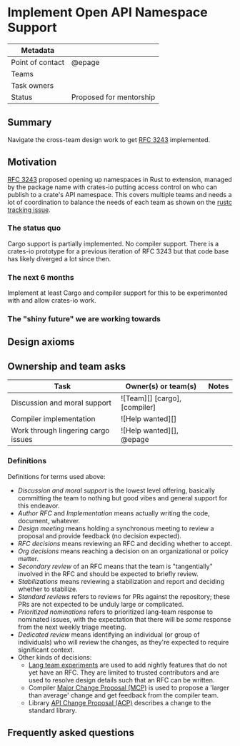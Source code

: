 # Implement Open API Namespace Support


| Metadata         |                                  |
|------------------|----------------------------------|
| Point of contact | @epage                           |
| Teams | <!-- TEAMS WITH ASKS --> |
| Task owners      | <!-- TASK OWNERS --> |
| Status           | Proposed for mentorship          |

## Summary

Navigate the cross-team design work to get [RFC 3243](https://github.com/rust-lang/rfcs/pull/3243) implemented.

## Motivation

[RFC 3243](https://github.com/rust-lang/rfcs/pull/3243) proposed opening up namespaces in Rust to extension,
managed by the package name with crates-io putting access control on who can publish to a crate's API namespace.
This covers multiple teams and needs a lot of coordination to balance the needs of each team as shown on the [rustc tracking issue](https://github.com/rust-lang/rust/issues/122349).

### The status quo

Cargo support is partially implemented.
No compiler support.
There is a crates-io prototype for a previous iteration of RFC 3243 but that code base has likely diverged a lot since then.

### The next 6 months

Implement at least Cargo and compiler support for this to be experimented with and allow crates-io work.

### The "shiny future" we are working towards

## Design axioms

## Ownership and team asks

| Task                                | Owner(s) or team(s)           | Notes |
|-------------------------------------|-------------------------------|-------|
| Discussion and moral support        | ![Team][] [cargo], [compiler] |       |
| Compiler implementation             | ![Help wanted][]              |       |
| Work through lingering cargo issues | ![Help wanted][], @epage |       |

### Definitions

Definitions for terms used above:

* *Discussion and moral support* is the lowest level offering, basically committing the team to nothing but good vibes and general support for this endeavor.
* *Author RFC* and *Implementation* means actually writing the code, document, whatever.
* *Design meeting* means holding a synchronous meeting to review a proposal and provide feedback (no decision expected).
* *RFC decisions* means reviewing an RFC and deciding whether to accept.
* *Org decisions* means reaching a decision on an organizational or policy matter.
* *Secondary review* of an RFC means that the team is "tangentially" involved in the RFC and should be expected to briefly review.
* *Stabilizations* means reviewing a stabilization and report and deciding whether to stabilize.
* *Standard reviews* refers to reviews for PRs against the repository; these PRs are not expected to be unduly large or complicated.
* *Prioritized nominations* refers to prioritized lang-team response to nominated issues, with the expectation that there will be *some* response from the next weekly triage meeting.
* *Dedicated review* means identifying an individual (or group of individuals) who will review the changes, as they're expected to require significant context.
* Other kinds of decisions:
    * [Lang team experiments](https://lang-team.rust-lang.org/how_to/experiment.html) are used to add nightly features that do not yet have an RFC. They are limited to trusted contributors and are used to resolve design details such that an RFC can be written.
    * Compiler [Major Change Proposal (MCP)](https://forge.rust-lang.org/compiler/mcp.html) is used to propose a 'larger than average' change and get feedback from the compiler team.
    * Library [API Change Proposal (ACP)](https://std-dev-guide.rust-lang.org/development/feature-lifecycle.html) describes a change to the standard library.

## Frequently asked questions
